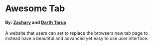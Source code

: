 # Awesome Tab
#### By: [Zachary](https://twitter.com/zacimac) and [Darth Torus](https://twitter.com/Darth_Torus)
A website that users can set to replace the browsers new tab page to instead have a beautiful and advanced yet easy to use user interface.
